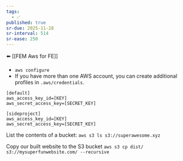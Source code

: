 ```yaml
---
tags:
  - ✅
published: true
sr-due: 2025-11-28
sr-interval: 514
sr-ease: 250
---
```


⬅️ [[FEM Aws for FE]]
 
- `aws configure`
- If you have more than one AWS account, you can create additional profiles in `.aws/credentials`.
```
[default]
aws_access_key_id=[KEY]
aws_secret_access_key=[SECRET_KEY]

[sideproject]
aws_access_key_id=[KEY]
aws_secret_access_key=[SECRET_KEY]
```

List the contents of a bucket:
`aws s3 ls s3://superawesome.xyz`

Copy our built website to the S3 bucket
`aws s3 cp dist/ s3://mysuperfunwebsite.com/ --recursive`